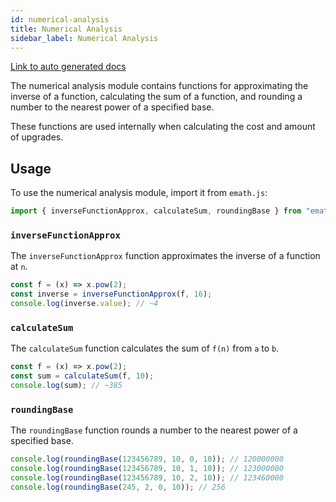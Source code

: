 ```yaml
---
id: numerical-analysis
title: Numerical Analysis
sidebar_label: Numerical Analysis
---
```


[Link to auto generated docs](https://xshadowblade.github.io/emath.js/typedoc/modules/classes_numericalAnalysis.html)

The numerical analysis module contains functions for approximating the inverse of a function, calculating the sum of a function, and rounding a number to the nearest power of a specified base.

These functions are used internally when calculating the cost and amount of upgrades.

## Usage

To use the numerical analysis module, import it from `emath.js`:

```js
import { inverseFunctionApprox, calculateSum, roundingBase } from "emath.js";
```

### `inverseFunctionApprox`

The `inverseFunctionApprox` function approximates the inverse of a function at `n`.

```js title="inverseFunctionApprox.js"
const f = (x) => x.pow(2);
const inverse = inverseFunctionApprox(f, 16);
console.log(inverse.value); // ~4
```

### `calculateSum`

The `calculateSum` function calculates the sum of `f(n)` from `a` to `b`.

```js title="calculateSum.js"
const f = (x) => x.pow(2);
const sum = calculateSum(f, 10);
console.log(sum); // ~385
```

### `roundingBase`

The `roundingBase` function rounds a number to the nearest power of a specified base.

```js title="roundingBase.js"
console.log(roundingBase(123456789, 10, 0, 10)); // 120000000
console.log(roundingBase(123456789, 10, 1, 10)); // 123000000
console.log(roundingBase(123456789, 10, 2, 10)); // 123460000
console.log(roundingBase(245, 2, 0, 10)); // 256
```
